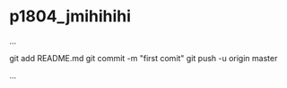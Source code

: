 # p1804_jmihihihi


...


git add README.md
git commit -m "first comit"
git push -u origin master


...
